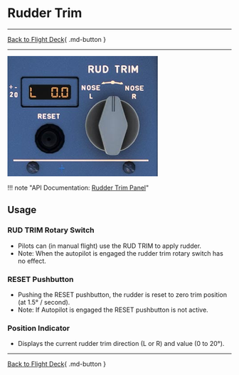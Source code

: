 # Rudder Trim

---

[Back to Flight Deck](../index.md){ .md-button }

---

![Rudder Trim Panel](../../../assets/a32nx-briefing/pedestal/Rudder-trim-Panel.jpg "Rudder Trim Panel")

!!! note "API Documentation: [Rudder Trim Panel](../../a32nx_api.md#rudder-trim)"

## Usage

###  RUD TRIM Rotary Switch

- Pilots can (in manual flight) use the RUD TRIM to apply rudder.
- Note: When the autopilot is engaged the rudder trim rotary switch has no effect.

### RESET Pushbutton

- Pushing the RESET pushbutton, the rudder is reset to zero trim position (at 1.5° / second).
- Note: If Autopilot is engaged the RESET pushbutton is not active.

### Position Indicator

- Displays the current rudder trim direction (L or R) and value (0 to 20°).

---

[Back to Flight Deck](../index.md){ .md-button }



